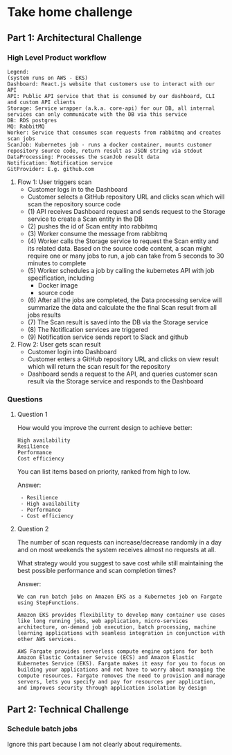 # Take home challenge
## Part 1: Architectural Challenge
### High Level Product workflow
```
Legend:
(system runs on AWS - EKS)
Dashboard: React.js website that customers use to interact with our API
API: Public API service that that is consumed by our dashboard, CLI and custom API clients
Storage: Service wrapper (a.k.a. core-api) for our DB, all internal services can only communicate with the DB via this service
DB: RDS postgres
MQ: RabbitMQ
Worker: Service that consumes scan requests from rabbitmq and creates scan jobs
ScanJob: Kubernetes job - runs a docker container, mounts customer repository source code, return result as JSON string via stdout
DataProcessing: Processes the scanJob result data
Notification: Notification service
GitProvider: E.g. github.com
```
1. Flow 1: User triggers scan
    - Customer logs in to the Dashboard
    - Customer selects a GitHub repository URL and clicks scan which will scan the repository source code
    - (1) API receives Dashboard request and sends request to the Storage service to create a Scan entity in the DB
    - (2) pushes the id of Scan entity into rabbitmq
    - (3) Worker consume the message from rabbitmq
    - (4) Worker calls the Storage service to request the Scan entity and its related data. Based on the source code content, a scan might require one or many jobs to run, a job can take from 5 seconds to 30 minutes to complete
    - (5) Worker schedules a job by calling the kubernetes API with job specification, including
        - Docker image
        - source code
    - (6) After all the jobs are completed, the Data processing service will summarize the data and calculate the the final Scan result from all jobs results
    - (7) The Scan result is saved into the DB via the Storage service
    - (8) The Notification services are triggered
    - (9) Notification service sends report to Slack and github 
2. Flow 2: User gets scan result
    - Customer login into Dashboard
    - Customer enters a GitHub repository URL and clicks on view result which will return the scan result for the repository
    - Dashboard sends a request to the API, and queries customer scan result via the Storage service and responds to the Dashboard

### Questions
1. Question 1

    How would you improve the current design to achieve better:
    ```    
    High availability
    Resilience
    Performance
    Cost efficiency
    ```
    You can list items based on priority, ranked from high to low.

    Answer:

        - Resilience
        - High availability
        - Performance
        - Cost efficiency

2. Question 2

    The number of scan requests can increase/decrease randomly in a day and on most weekends the system receives almost no requests at all.

    What strategy would you suggest to save cost while still maintaining the best possible performance and scan completion times?

    Answer:
    ```
    We can run batch jobs on Amazon EKS as a Kubernetes job on Fargate using StepFunctions.

    Amazon EKS provides flexibility to develop many container use cases like long running jobs, web application, micro-services architecture, on-demand job execution, batch processing, machine learning applications with seamless integration in conjunction with other AWS services.

    AWS Fargate provides serverless compute engine options for both Amazon Elastic Container Service (ECS) and Amazon Elastic Kubernetes Service (EKS). Fargate makes it easy for you to focus on building your applications and not have to worry about managing the compute resources. Fargate removes the need to provision and manage servers, lets you specify and pay for resources per application, and improves security through application isolation by design

## Part 2: Technical Challenge
### Schedule batch jobs

Ignore this part because I am not clearly about requirements.
